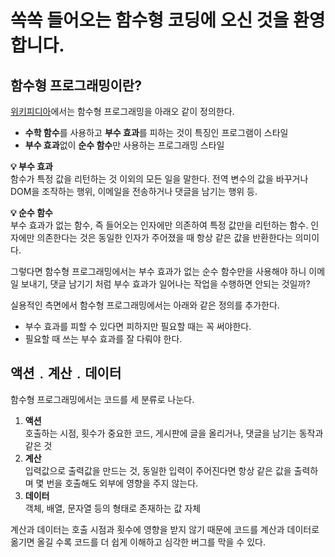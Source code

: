 # 쏙쏙 들어오는 함수형 코딩에 오신 것을 환영합니다.

## 함수형 프로그래밍이란?

[위키피디아](https://ko.wikipedia.org/wiki/%ED%95%A8%EC%88%98%ED%98%95_%ED%94%84%EB%A1%9C%EA%B7%B8%EB%9E%98%EB%B0%8D)에서는 함수형 프로그래밍을 아래오 같이 정의한다.

-   **수학 함수**를 사용하고 **부수 효과**를 피하는 것이 특징인 프로그램이 스타일
-   **부수 효과**없이 **순수 함수**만 사용하는 프로그래밍 스타일

**💡 부수 효과**  
함수가 특정 값을 리턴하는 것 이외의 모든 일을 말한다. 전역 변수의 값을 바꾸거나 DOM을 조작하는 행위, 이메일을 전송하거나 댓글을 남기는 행위 등.

**💡 순수 함수**  
부수 효과가 없는 함수, 즉 들어오는 인자에만 의존하여 특정 값만을 리턴하는 함수. 인자에만 의존한다는 것은 동일한 인자가 주어졌을 때 항상 같은 값을 반환한다는 의미이다.

그렇다면 함수형 프로그래밍에서는 부수 효과가 없는 순수 함수만을 사용해야 하니 이메일 보내기, 댓글 남기기 처럼 부수 효과가 일어나는 작업을 수행하면 안되는 것일까?

실용적인 측면에서 함수형 프로그래밍에서는 아래와 같은 정의를 추가한다.

-   부수 효과를 피할 수 있다면 피하지만 필요할 때는 꼭 써야한다.
-   필요할 때 쓰는 부수 효과를 잘 다뤄야 한다.

## 액션﹒계산﹒데이터

함수형 프로그래밍에서는 코드를 세 분류로 나눈다.

1. **액션**  
   호출하는 시점, 횟수가 중요한 코드, 게시판에 글을 올리거나, 댓글을 남기는 동작과 같은 것
2. **계산**  
   입력값으로 출력값을 만드는 것, 동일한 입력이 주어진다면 항상 같은 값을 출력하며 몇 번을 호출해도 외부에 영향을 주지 않는다.
3. **데이터**  
   객체, 배열, 문자열 등의 형태로 존재하는 값 자체

계산과 데이터는 호출 시점과 횟수에 영향을 받지 않기 때문에 코드를 계산과 데이터로 옮기면 올길 수록 코드를 더 쉽게 이해하고 심각한 버그를 막을 수 있다.

